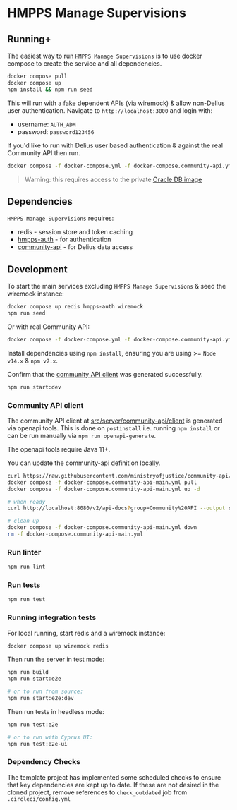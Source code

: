 # HMPPS Manage Supervisions

## Running+

The easiest way to run `HMPPS Manage Supervisions` is to use docker compose to create the service and all dependencies. 

```bash
docker compose pull
docker compose up
npm install && npm run seed
```

This will run with a fake dependent APIs (via wiremock) & allow non-Delius user authentication.
Navigate to `http://localhost:3000` and login with:

* username: `AUTH_ADM`
* password: `password123456`

If you'd like to run with Delius user based authentication & against the real Community API then run.

```bash
docker compose -f docker-compose.yml -f docker-compose.community-api.yml up
```

> Warning: this requires access to the private [Oracle DB image](https://github.com/ministryofjustice/hmpps-delius-api/blob/main/doc/development.md#oracle-database)

## Dependencies

`HMPPS Manage Supervisions` requires: 
* redis - session store and token caching
* [hmpps-auth](https://github.com/ministryofjustice/hmpps-auth) - for authentication
* [community-api](https://github.com/ministryofjustice/community-api) - for Delius data access

## Development

To start the main services excluding `HMPPS Manage Supervisions` & seed the wiremock instance:

```bash
docker compose up redis hmpps-auth wiremock
npm run seed
```

Or with real Community API:

```bash
docker compose -f docker-compose.yml -f docker-compose.community-api.yml up redis hmpps-auth community-api
```

Install dependencies using `npm install`, ensuring you are using >= `Node v14.x` & `npm v7.x`.

Confirm that the [community API client](#community-api-client) was generated successfully.

```bash
npm run start:dev
```

### Community API client

The community API client at [src/server/community-api/client](src/server/community-api/client) is generated via openapi tools.
This is done on `postinstall` i.e. running `npm install` or can be run manually via `npm run openapi-generate`.

The openapi tools require Java 11+.

You can update the community-api definition locally.

```bash
curl https://raw.githubusercontent.com/ministryofjustice/community-api/main/docker-compose.yml --output docker-compose.community-api-main.yml
docker compose -f docker-compose.community-api-main.yml pull
docker compose -f docker-compose.community-api-main.yml up -d

# when ready
curl http://localhost:8080/v2/api-docs?group=Community%20API --output src/server/community-api/client/community-api.json

# clean up
docker compose -f docker-compose.community-api-main.yml down
rm -f docker-compose.community-api-main.yml
```

### Run linter

```bash
npm run lint
```

### Run tests

```bash
npm run test
```

### Running integration tests

For local running, start redis and a wiremock instance:

```bash
docker compose up wiremock redis
```

Then run the server in test mode:

```bash
npm run build
npm run start:e2e

# or to run from source:
npm run start:e2e:dev
```

Then run tests in headless mode:

```bash
npm run test:e2e

# or to run with Cyprus UI:
npm run test:e2e-ui
```

### Dependency Checks

The template project has implemented some scheduled checks to ensure that key dependencies are kept up to date.
If these are not desired in the cloned project, remove references to `check_outdated` job from `.circleci/config.yml`
